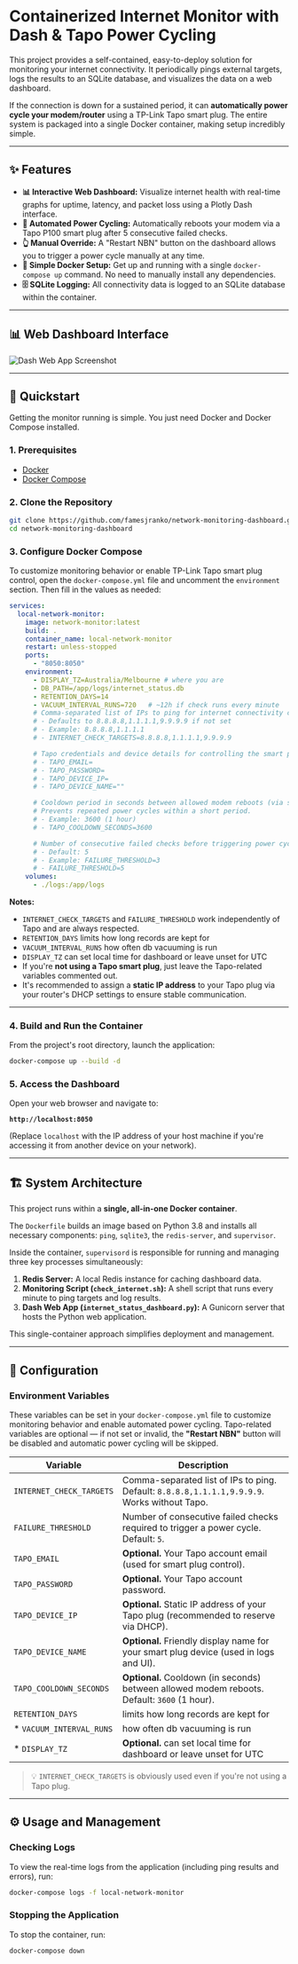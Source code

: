 # Containerized Internet Monitor with Dash & Tapo Power Cycling

[](https://www.python.org/)
[](https://www.docker.com/)
[](https://dash.plotly.com/)

This project provides a self-contained, easy-to-deploy solution for monitoring your internet connectivity. It periodically pings external targets, logs the results to an SQLite database, and visualizes the data on a web dashboard.

If the connection is down for a sustained period, it can **automatically power cycle your modem/router** using a TP-Link Tapo smart plug. The entire system is packaged into a single Docker container, making setup incredibly simple.

-----

## ✨ Features

  * **📊 Interactive Web Dashboard:** Visualize internet health with real-time graphs for uptime, latency, and packet loss using a Plotly Dash interface.
  * **🤖 Automated Power Cycling:** Automatically reboots your modem via a Tapo P100 smart plug after 5 consecutive failed checks.
  * **👆 Manual Override:** A "Restart NBN" button on the dashboard allows you to trigger a power cycle manually at any time.
  * **🚀 Simple Docker Setup:** Get up and running with a single `docker-compose up` command. No need to manually install any dependencies.
  * **🗄️ SQLite Logging:** All connectivity data is logged to an SQLite database within the container.

-----

## 📊 Web Dashboard Interface

![Dash Web App Screenshot](screenshots/dashboard.png)

-----

## 🚀 Quickstart

Getting the monitor running is simple. You just need Docker and Docker Compose installed.

### 1\. Prerequisites

  * [Docker](https://docs.docker.com/get-docker/)
  * [Docker Compose](https://docs.docker.com/compose/install/)

### 2\. Clone the Repository

```bash
git clone https://github.com/famesjranko/network-monitoring-dashboard.git
cd network-monitoring-dashboard
```

### 3. Configure Docker Compose

To customize monitoring behavior or enable TP-Link Tapo smart plug control, open the `docker-compose.yml` file and uncomment the `environment` section. Then fill in the values as needed:

```yaml
services:
  local-network-monitor:
    image: network-monitor:latest
    build: .
    container_name: local-network-monitor
    restart: unless-stopped
    ports:
      - "8050:8050"
    environment:
      - DISPLAY_TZ=Australia/Melbourne # where you are
      - DB_PATH=/app/logs/internet_status.db
      - RETENTION_DAYS=14
      - VACUUM_INTERVAL_RUNS=720   # ~12h if check runs every minute
      # Comma-separated list of IPs to ping for internet connectivity checks
      # - Defaults to 8.8.8.8,1.1.1.1,9.9.9.9 if not set
      # - Example: 8.8.8.8,1.1.1.1
      # - INTERNET_CHECK_TARGETS=8.8.8.8,1.1.1.1,9.9.9.9

      # Tapo credentials and device details for controlling the smart plug
      # - TAPO_EMAIL=
      # - TAPO_PASSWORD=
      # - TAPO_DEVICE_IP=
      # - TAPO_DEVICE_NAME=""

      # Cooldown period in seconds between allowed modem reboots (via smart plug)
      # Prevents repeated power cycles within a short period.
      # - Example: 3600 (1 hour)
      # - TAPO_COOLDOWN_SECONDS=3600

      # Number of consecutive failed checks before triggering power cycle
      # - Default: 5
      # - Example: FAILURE_THRESHOLD=3
      # - FAILURE_THRESHOLD=5
    volumes:
      - ./logs:/app/logs
```

**Notes:**

* `INTERNET_CHECK_TARGETS` and `FAILURE_THRESHOLD` work independently of Tapo and are always respected.
* `RETENTION_DAYS` limits how long records are kept for
* `VACUUM_INTERVAL_RUNS` how often db vacuuming is run
* `DISPLAY_TZ` can set local time for dashboard or leave unset for UTC
* If you're **not using a Tapo smart plug**, just leave the Tapo-related variables commented out.
* It's recommended to assign a **static IP address** to your Tapo plug via your router's DHCP settings to ensure stable communication.

---

### 4\. Build and Run the Container

From the project's root directory, launch the application:

```bash
docker-compose up --build -d
```

### 5\. Access the Dashboard

Open your web browser and navigate to:

**`http://localhost:8050`**

(Replace `localhost` with the IP address of your host machine if you're accessing it from another device on your network).

-----

## 🏗️ System Architecture

This project runs within a **single, all-in-one Docker container**.

The `Dockerfile` builds an image based on Python 3.8 and installs all necessary components: `ping`, `sqlite3`, the `redis-server`, and `supervisor`.

Inside the container, `supervisord` is responsible for running and managing three key processes simultaneously:

1.  **Redis Server:** A local Redis instance for caching dashboard data.
2.  **Monitoring Script (`check_internet.sh`):** A shell script that runs every minute to ping targets and log results.
3.  **Dash Web App (`internet_status_dashboard.py`):** A Gunicorn server that hosts the Python web application.

This single-container approach simplifies deployment and management.

-----

## 🔧 Configuration

### Environment Variables

These variables can be set in your `docker-compose.yml` file to customize monitoring behavior and enable automated power cycling. Tapo-related variables are optional — if not set or invalid, the **"Restart NBN"** button will be disabled and automatic power cycling will be skipped.

| Variable                 | Description                                                                                  |
| ------------------------ | -------------------------------------------------------------------------------------------- |
| `INTERNET_CHECK_TARGETS` | Comma-separated list of IPs to ping. Default: `8.8.8.8,1.1.1.1,9.9.9.9`. Works without Tapo. |
| `FAILURE_THRESHOLD`      | Number of consecutive failed checks required to trigger a power cycle. Default: `5`.         |
| `TAPO_EMAIL`             | **Optional.** Your Tapo account email (used for smart plug control).                         |
| `TAPO_PASSWORD`          | **Optional.** Your Tapo account password.                                                    |
| `TAPO_DEVICE_IP`         | **Optional.** Static IP address of your Tapo plug (recommended to reserve via DHCP).         |
| `TAPO_DEVICE_NAME`       | **Optional.** Friendly display name for your smart plug device (used in logs and UI).        |
| `TAPO_COOLDOWN_SECONDS`  | **Optional.** Cooldown (in seconds) between allowed modem reboots. Default: `3600` (1 hour). |
| `RETENTION_DAYS`         | limits how long records are kept for                                                         |
* `VACUUM_INTERVAL_RUNS`   | how often db vacuuming is run                                                                |
* `DISPLAY_TZ`             | **Optional.** can set local time for dashboard or leave unset for UTC                        |

> 💡 `INTERNET_CHECK_TARGETS` is obviously used even if you're not using a Tapo plug.

-----

## ⚙️ Usage and Management

### Checking Logs

To view the real-time logs from the application (including ping results and errors), run:

```bash
docker-compose logs -f local-network-monitor
```

### Stopping the Application

To stop the container, run:

```bash
docker-compose down
```
